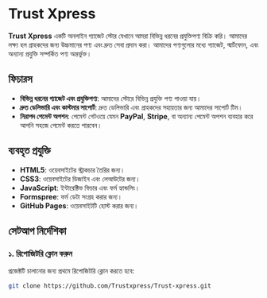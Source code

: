 # Trust Xpress

**Trust Xpress** একটি অনলাইন গ্যাজেট স্টোর যেখানে আমরা বিভিন্ন ধরনের প্রযুক্তিপণ্য বিক্রি করি। আমাদের লক্ষ্য হল গ্রাহকদের জন্য উচ্চমানের পণ্য এবং দ্রুত সেবা প্রদান করা। আমাদের পণ্যগুলোর মধ্যে গ্যাজেট, স্মার্টফোন, এবং অন্যান্য প্রযুক্তি সম্পর্কিত পণ্য অন্তর্ভুক্ত।

## ফিচারস
- **বিভিন্ন ধরনের গ্যাজেট এবং প্রযুক্তিপণ্য**: আমাদের স্টোরে বিভিন্ন প্রযুক্তি পণ্য পাওয়া যায়।
- **দ্রুত ডেলিভারি এবং কাস্টমার সাপোর্ট**: দ্রুত ডেলিভারি এবং গ্রাহকদের সহায়তার জন্য আমাদের সাপোর্ট টিম।
- **নিরাপদ পেমেন্ট অপশন**: পেমেন্ট গেটওয়ে যেমন **PayPal**, **Stripe**, বা অন্যান্য পেমেন্ট অপশন ব্যবহার করে আপনি সহজে পেমেন্ট করতে পারবেন।

## ব্যবহৃত প্রযুক্তি
- **HTML5**: ওয়েবসাইটের স্ট্রাকচার তৈরির জন্য।
- **CSS3**: ওয়েবসাইটের ডিজাইন এবং লেআউটের জন্য।
- **JavaScript**: ইন্টারেক্টিভ ফিচার এবং ফর্ম হ্যান্ডলিং।
- **Formspree**: ফর্ম ডেটা সংগ্রহ করার জন্য।
- **GitHub Pages**: ওয়েবসাইটটি হোস্ট করার জন্য।

## সেটআপ নির্দেশিকা

### ১. রিপোজিটরি ক্লোন করুন
প্রজেক্টটি চালানোর জন্য প্রথমে রিপোজিটরি ক্লোন করতে হবে:
```bash
git clone https://github.com/Trustxpress/Trust-xpress.git
